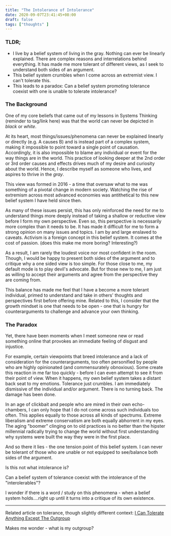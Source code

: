```yaml
---
title: "The Intolerance of Intolerance"
date: 2020-09-07T23:41:45+08:00
draft: false
tags: ["thoughts" ]
---
```


### TLDR;

- I live by a belief system of living in the gray. Nothing can ever be linearly explained. There are complex reasons and interrelations behind everything. It has made me more tolerant of different views, as I seek to understand both sides of an argument.
- This belief system crumbles when I come across an extremist view. I can't tolerate this.
- This leads to a paradox: Can a belief system promoting tolerance coexist with one is unable to tolerate intolerance?

### The Background 

One of my core beliefs that came out of my lessons in Systems Thinking (reminder to tag/link here) was that the world can never be depicted in *black* or *white*. 

At its heart, most things/issues/phenomena can never be explained linearly or directly (e.g. A causes B) and is instead part of a complex system, making it impossible to point toward a single point of causation. Accordingly, it is also impossible to blame any individual or event for the way things are in the world. This practice of looking deeper at the 2nd order or 3rd order causes and effects drives much of my desire and curiosity about the world. Hence, I describe myself as someone who lives, and aspires to thrive in the *gray*.

This view was formed in 2016 - a time that oversaw what to me was something of a pivotal change in modern society. Watching the rise of extremism across most advanced economies was antithetical to this new belief system I have held since then.

As many of these issues persist, this has only reinforced the need for me to understand things more deeply instead of taking a shallow or reductive view before I form my own perspective. Even so, this perspective is necessarily more complex than it needs to be. It has made it difficult for me to form a strong opinion on many issues and topics. I am by and large enslaved to caveats. Activism is a foreign concept in this belief system. It comes at the cost of passion. (does this make me more boring? Interesting?)

As a result, I am rarely the loudest voice nor most confident in the room. Though, I would be happy to present both sides of the argument and to critique why a one sided view is too simple. For those close to me, my default mode is to play devil's advocate. But for those new to me, I am just as willing to accept their arguments and agree from the perspective they are coming from. 

This balance has made me feel that I have a become a more tolerant individual, primed to understand and take in others' thoughts and perspectives first before offering mine. Related to this, I consider that the growth mindset is one that needs to be open - one that is hungry for counterarguments to challenge and advance your own thinking.

### The Paradox

Yet, there have been moments when I meet someone new or read something online that provokes an immediate feeling of disgust and injustice. 

For example, certain viewpoints that breed intolerance and a lack of consideration for the counterarguments, too often personified by people who are highly opinionated (and commensurately obnoxious).  Some create this reaction in me far too quickly - before I can even attempt to see it from their point of view. When it happens, my own belief system takes a distant back seat to my emotions. Tolerance just crumbles. I am immediately dismissive of the individual and/or argument. There is no turning back. The damage has been done.

In an age of clickbait and people who are mired in their own echo-chambers, I can only hope that I do not come across such individuals too often.  This applies equally to those across all kinds of spectrums. Extreme liberalism and extreme conservatism are both equally abhorrent in my eyes. The aging "boomer" clinging on to old practices is no better than the hipster millennial radically trying to change the world without first understanding why systems were built the way they were in the first place.

And so there it lies - the one tension point of this belief system. I can never be tolerant of those who are unable or not equipped to see/balance both sides of the argument.

Is this not what intolerance is?  

Can a belief system of tolerance coexist with the intolerance of the "interolerables"?  

I wonder if there is a word /  study on this phenomena - when a belief system holds....right up until it turns into a critique of its own existence.

---

Related article on tolerance, though slightly different context: [I Can Tolerate Anything Except The Outgroup](https://slatestarcodex.com/2014/09/30/i-can-tolerate-anything-except-the-outgroup/)

Makes me wonder - what is my outgroup?

